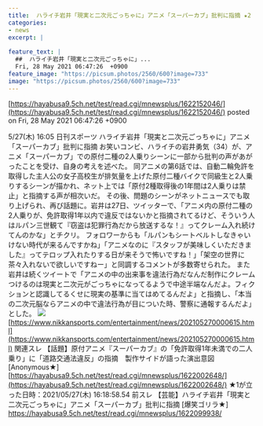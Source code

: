 ```yaml
---
title:  ハライチ岩井「現実と二次元ごっちゃに」アニメ「スーパーカブ」批判に指摘 ★2  
categories:
- news
excerpt: |
  
feature_text: |
  ##  ハライチ岩井「現実と二次元ごっちゃに」...
  Fri, 28 May 2021 06:47:26  +0900
feature_image: "https://picsum.photos/2560/600?image=733"
image: "https://picsum.photos/2560/600?image=733"
---
```


[https://hayabusa9.5ch.net/test/read.cgi/mnewsplus/1622152046/](https://hayabusa9.5ch.net/test/read.cgi/mnewsplus/1622152046/)
posted on Fri, 28 May 2021 06:47:26  +0900

<!--more-->

5/27(木) 16:05 日刊スポーツ ハライチ岩井「現実と二次元ごっちゃに」アニメ「スーパーカブ」批判に指摘 お笑いコンビ、ハライチの岩井勇気（34）が、アニメ「スーパーカブ」での原付二種の2人乗りシーンに一部から批判の声があがったことを受け、自身の考えを述べた。 同アニメの第6話では、自動二輪免許を取得した主人公の女子高校生が排気量を上げた原付二種バイクで同級生と2人乗りするシーンが描かれ、ネット上では「原付2種取得後の1年間は2人乗りは禁止」と指摘する声が相次いだ。 その後、問題のシーンがネットニュースでも取り上げられ、再び話題に。岩井は27日、ツイッターで、「アニメ内の原付二種の2人乗りが、免許取得1年以内で違反ではないかと指摘されてるけど、そういう人はルパン三世観て『窃盗は犯罪行為だから放送するな！』ってクレーム入れ続けてんのかな」とチクリ。 フォロワーからも「ルパンもシートベルトしなきゃいけない時代が来るんですかね」「アニメなのに『スタッフが美味しくいただきました』ってテロップ入れたりする日が来そうで怖いですね！」「架空の世界に茶々入れないで欲しいですねー」と同調するコメントが多数寄せられた。 また岩井は続くツイートで「アニメの中の出来事を違法行為だなんだ制作にクレームつけるのは現実と二次元がごっちゃになってるようで中途半端なんだよ。フィクションと認識してるくせに現実の基準に当てはめてるんだよ」と指摘し、「本当の二次元脳ならアニメの中で違法行為が目についた時、警察に通報するんだよ」とした。 ![](https://www.nikkansports.com/entertainment/news/img/202105270000615-w1300_0.jpg) [https://www.nikkansports.com/entertainment/news/202105270000615.html](https://www.nikkansports.com/entertainment/news/202105270000615.html) 関連スレ 【話題】原付アニメ『スーパーカブ』の「免許取得1年未満での二人乗り」に「道路交通法違反」の指摘　製作サイドが語った演出意図 [Anonymous★] [https://hayabusa9.5ch.net/test/read.cgi/mnewsplus/1622002648/](https://hayabusa9.5ch.net/test/read.cgi/mnewsplus/1622002648/) ★1が立った日時：2021/05/27(木) 16:18:58.54 前スレ 【芸能】ハライチ岩井「現実と二次元ごっちゃに」アニメ「スーパーカブ」批判に指摘 [爆笑ゴリラ★] https://hayabusa9.5ch.net/test/read.cgi/mnewsplus/1622099938/
